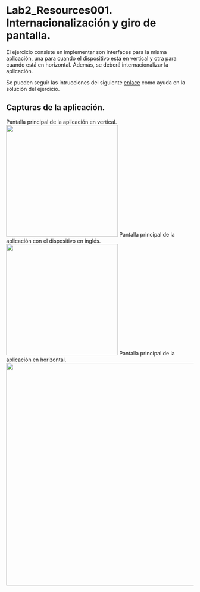# Lab2_Resources001. Internacionalización y giro de pantalla.
El ejercicio consiste en implementar son interfaces para la misma aplicación, una para cuando el dispositivo está en vertical y otra para cuando está en horizontal. Además, se deberá internacionalizar la aplicación.

Se pueden seguir las intrucciones del siguiente [enlace](http://www.androidcurso.com/index.php/tutoriales-android-fundamentos/32-unidad-2-diseno-de-la-interfaz-de-usuario-vistas-y-layouts/116-recursos-alternativos) como ayuda en la solución del ejercicio.

## Capturas de la aplicación.
Pantalla principal de la aplicación en vertical.
<img src="https://dl.dropboxusercontent.com/u/52992573/PGL/Lab2/Resources/Lab2_Resources001_1.png" width="300">
Pantalla principal de la aplicación con el dispositivo en inglés.
<img src="https://dl.dropboxusercontent.com/u/52992573/PGL/Lab2/Resources/Lab2_Resources001_2.png" width="300">
Pantalla principal de la aplicación en horizontal.
<img src="https://dl.dropboxusercontent.com/u/52992573/PGL/Lab2/Resources/Lab2_Resources001_3.png" width="600">
